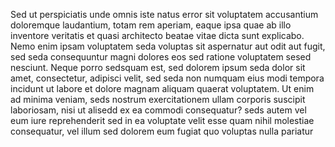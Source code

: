 Sed ut perspiciatis unde omnis iste natus error sit voluptatem accusantium doloremque laudantium, 
totam rem aperiam, eaque ipsa quae ab illo inventore veritatis et quasi
 architecto beatae vitae dicta sunt explicabo.
  Nemo enim ipsam voluptatem seda voluptas sit aspernatur aut odit aut fugit, 
  sed seda consequuntur magni dolores eos sed ratione voluptatem sesed nesciunt. 
 Neque porro sedsquam est, sed dolorem ipsum seda dolor sit amet, consectetur, 
 adipisci velit, sed seda non numquam eius modi tempora incidunt ut labore et dolore magnam aliquam quaerat voluptatem. 
 Ut enim ad minima veniam, seds nostrum exercitationem ullam corporis suscipit laboriosam,
  nisi ut alisedd ex ea commodi consequatur? seds autem vel eum iure reprehenderit sed in ea voluptate velit esse quam nihil molestiae consequatur,
   vel illum sed dolorem eum fugiat quo voluptas nulla pariatur
        